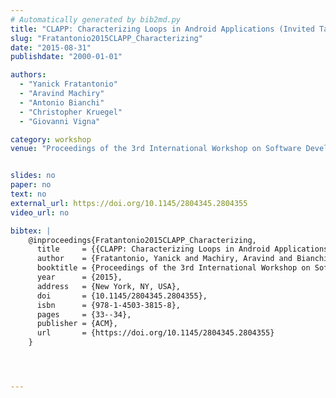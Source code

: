 ```yaml
---
# Automatically generated by bib2md.py
title: "CLAPP: Characterizing Loops in Android Applications (Invited Talk)"
slug: "Fratantonio2015CLAPP_Characterizing"
date: "2015-08-31"
publishdate: "2000-01-01"

authors:
  - "Yanick Fratantonio"
  - "Aravind Machiry"
  - "Antonio Bianchi"
  - "Christopher Kruegel"
  - "Giovanni Vigna"

category: workshop
venue: "Proceedings of the 3rd International Workshop on Software Development Lifecycle for Mobile (DeMobile)"


slides: no
paper: no
text: no
external_url: https://doi.org/10.1145/2804345.2804355
video_url: no

bibtex: |
    @inproceedings{Fratantonio2015CLAPP_Characterizing,
      title     = {{CLAPP: Characterizing Loops in Android Applications (Invited Talk)}},
      author    = {Fratantonio, Yanick and Machiry, Aravind and Bianchi, Antonio and Kruegel, Christopher and Vigna, Giovanni},
      booktitle = {Proceedings of the 3rd International Workshop on Software Development Lifecycle for Mobile (DeMobile)},
      year      = {2015},
      address   = {New York, NY, USA},
      doi       = {10.1145/2804345.2804355},
      isbn      = {978-1-4503-3815-8},
      pages     = {33--34},
      publisher = {ACM},
      url       = {https://doi.org/10.1145/2804345.2804355}
    }




---
```


